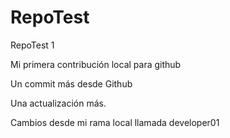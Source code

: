 # RepoTest
RepoTest 1

Mi primera contribución local para github

Un commit más desde Github

Una actualización más.

Cambios desde mi rama local llamada developer01